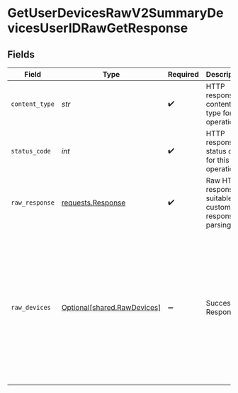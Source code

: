 # GetUserDevicesRawV2SummaryDevicesUserIDRawGetResponse


## Fields

| Field                                                                                                                                                                                            | Type                                                                                                                                                                                             | Required                                                                                                                                                                                         | Description                                                                                                                                                                                      | Example                                                                                                                                                                                          |
| ------------------------------------------------------------------------------------------------------------------------------------------------------------------------------------------------ | ------------------------------------------------------------------------------------------------------------------------------------------------------------------------------------------------ | ------------------------------------------------------------------------------------------------------------------------------------------------------------------------------------------------ | ------------------------------------------------------------------------------------------------------------------------------------------------------------------------------------------------ | ------------------------------------------------------------------------------------------------------------------------------------------------------------------------------------------------ |
| `content_type`                                                                                                                                                                                   | *str*                                                                                                                                                                                            | :heavy_check_mark:                                                                                                                                                                               | HTTP response content type for this operation                                                                                                                                                    |                                                                                                                                                                                                  |
| `status_code`                                                                                                                                                                                    | *int*                                                                                                                                                                                            | :heavy_check_mark:                                                                                                                                                                               | HTTP response status code for this operation                                                                                                                                                     |                                                                                                                                                                                                  |
| `raw_response`                                                                                                                                                                                   | [requests.Response](https://requests.readthedocs.io/en/latest/api/#requests.Response)                                                                                                            | :heavy_check_mark:                                                                                                                                                                               | Raw HTTP response; suitable for custom response parsing                                                                                                                                          |                                                                                                                                                                                                  |
| `raw_devices`                                                                                                                                                                                    | [Optional[shared.RawDevices]](../../models/shared/rawdevices.md)                                                                                                                                 | :heavy_minus_sign:                                                                                                                                                                               | Successful Response                                                                                                                                                                              | {<br/>"devices": [<br/>{<br/>"data": {<br/>"data": "...provider_specific_data"<br/>},<br/>"provider_id": "d5c523ff-f67d-4bf3-a0a8-dfce589299c3",<br/>"user_id": "bc5f1696-a2ea-470a-aeef-eeb8b478b7df",<br/>"source_id": 1<br/>}<br/>]<br/>} |